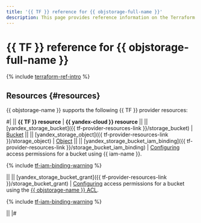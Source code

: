 ```yaml
---
title: '{{ TF }} reference for {{ objstorage-full-name }}'
description: This page provides reference information on the Terraform provider resources supported for {{ objstorage-name }}.
---
```


# {{ TF }} reference for {{ objstorage-full-name }}

{% include [terraform-ref-intro](../_includes/terraform-ref-intro.md) %}

## Resources {#resources}

{{ objstorage-name }} supports the following {{ TF }} provider resources:

#|
|| **{{ TF }} resource** | **{{ yandex-cloud }} resource** ||
|| [yandex_storage_bucket]({{ tf-provider-resources-link }}/storage_bucket) | [Bucket](./concepts/bucket.md) ||
|| [yandex_storage_object]({{ tf-provider-resources-link }}/storage_object) | [Object](./concepts/object.md) ||
|| [yandex_storage_bucket_iam_binding]({{ tf-provider-resources-link }}/storage_bucket_iam_binding) | 
[Configuring](operations/buckets/iam-access.md) access permissions for a bucket using {{ iam-name }}.

{% include [tf-iam-binding-warning](../_includes/storage/tf-iam-binding-warning.md) %}

||
|| [yandex_storage_bucket_grant]({{ tf-provider-resources-link }}/storage_bucket_grant) | [Configuring](operations/buckets/edit-acl.md) access permissions for a bucket using the [{{ objstorage-name }} ACL](./concepts/acl.md).

{% include [tf-iam-binding-warning](../_includes/storage/tf-bucket-grant-warning.md) %}

||
|#